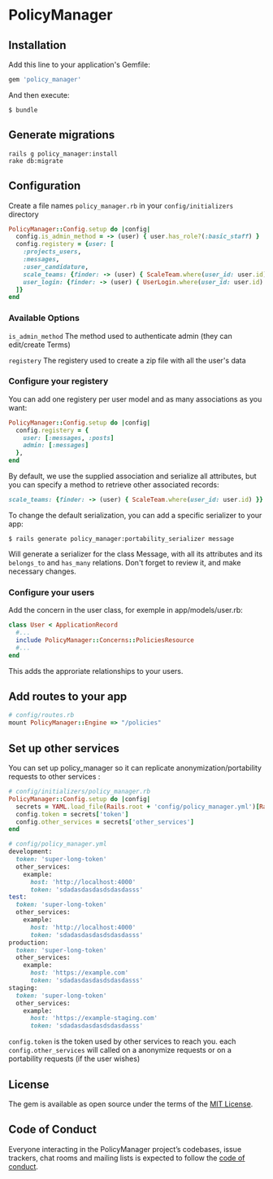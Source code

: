 # PolicyManager

## Installation

Add this line to your application's Gemfile:

```ruby
gem 'policy_manager'
```

And then execute:

    $ bundle

## Generate migrations

```
rails g policy_manager:install
rake db:migrate
```

## Configuration

Create a file names `policy_manager.rb` in your `config/initializers` directory

```ruby
PolicyManager::Config.setup do |config|
  config.is_admin_method = -> (user) { user.has_role?(:basic_staff) }
  config.registery = {user: [
    :projects_users,
    :messages,
    :user_candidature,
    scale_teams: {finder: -> (user) { ScaleTeam.where(user_id: user.id) }},
    user_login: {finder: -> (user) { UserLogin.where(user_id: user.id) }}
  ]}
end
```

### Available Options

`is_admin_method` The method used to authenticate admin (they can edit/create Terms)

`registery` The registery used to create a zip file with all the user's data

### Configure your registery

You can add one registery per user model and as many associations as you want:
```ruby
PolicyManager::Config.setup do |config|
  config.registery = {
    user: [:messages, :posts]
    admin: [:messages]
  },
end
```

By default, we use the supplied association and serialize all attributes, but you can specify a method to retrieve other associated records:
```ruby
scale_teams: {finder: -> (user) { ScaleTeam.where(user_id: user.id) }}
```

To change the default serialization, you can add a specific serializer to your app:
```
$ rails generate policy_manager:portability_serializer message
```
Will generate a serializer for the class Message, with all its attributes and its `belongs_to` and `has_many` relations.
Don't forget to review it, and make necessary changes.

### Configure your users

Add the concern in the user class, for exemple in app/models/user.rb:

```ruby
class User < ApplicationRecord
  #...
  include PolicyManager::Concerns::PoliciesResource
  #...
end
```

This adds the approriate relationships to your users.

## Add routes to your app
```ruby
# config/routes.rb
mount PolicyManager::Engine => "/policies"
```

## Set up other services

You can set up policy_manager so it can replicate anonymization/portability requests to other services :
```ruby
# config/initializers/policy_manager.rb
PolicyManager::Config.setup do |config|
  secrets = YAML.load_file(Rails.root + 'config/policy_manager.yml')[Rails.env]
  config.token = secrets['token']
  config.other_services = secrets['other_services']
end
```

```ruby
# config/policy_manager.yml
development:
  token: 'super-long-token'
  other_services:
    example:
      host: 'http://localhost:4000'
      token: 'sdadasdasdasdsdasdasss'
test:
  token: 'super-long-token'
  other_services:
    example:
      host: 'http://localhost:4000'
      token: 'sdadasdasdasdsdasdasss'
production:
  token: 'super-long-token'
  other_services:
    example:
      host: 'https://example.com'
      token: 'sdadasdasdasdsdasdasss'
staging:
  token: 'super-long-token'
  other_services:
    example:
      host: 'https://example-staging.com'
      token: 'sdadasdasdasdsdasdasss'
```
`config.token` is the token used by other services to reach you.
each `config.other_services` will called on a anonymize requests or on a portability requests (if the user wishes) 



## License

The gem is available as open source under the terms of the [MIT License](https://opensource.org/licenses/MIT).

## Code of Conduct

Everyone interacting in the PolicyManager project’s codebases, issue trackers, chat rooms and mailing lists is expected to follow the [code of conduct](https://github.com/[USERNAME]/policy_manager/blob/master/CODE_OF_CONDUCT.md).
